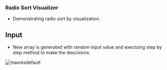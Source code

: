 ### Radix Sort Visualizer 

- Demonstrating radix sort by visualization.

## Input

- New array is generated with random input value and exectuing step by step method to make the descisions.



![maxresdefault](https://github.com/ruthwik-soudry/Radix-Sort_Visualizer/assets/98249737/b99ac7d9-36f6-40cf-a9c8-69e5290b02bf)
